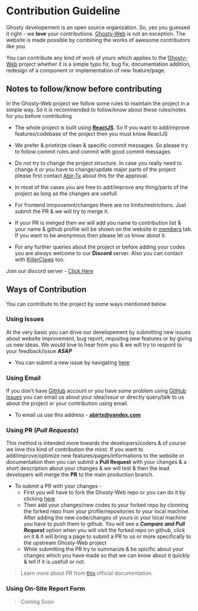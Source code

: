 # Contribution Guideline

Ghosty developement is an open source organization. So, yes you guessed it right - we **love** your contributions. [Ghosty-Web](https://github.com/GhostyORG/Ghosty-web) is not an exception. The website is made possible by combining the works of awesome contributors like you.

You can contribute any kind of work of yours which applies to the [Ghosty-Web](https://github.com/GhostyORG/Ghosty-web) project whether it is a simple typo fix, bug fix, documentation addition, redesign of a component or implementation of new feature/page.

## Notes to follow/know before contributing

In the Ghosty-Web project we follow some rules to maintain the project in a simple way. So it is recommended to follow/know about these rules/notes for you before contributing

- The whole project is built using [**ReactJS**](https://reactjs.org/). So if you want to add/improve features/codebase of the project then you must know ReactJS

- We prefer & priotirize clean & specific commit messages. So please try to follow commit rules and commit with good commit messages

- Do not try to change the project structure. In case you really need to change it or you have to change/update major parts of the project please first contact [Abir-Tx](https://github.com/Abir-Tx) about this for the approval.

- In most of the cases you are free to add/improve any thing/parts of the project as long as the changes are usefull

- For frontend imrpovemnt/changes there are no limits/restrictions. Just submit the PR & we will try to merge it.

- If your PR is merged then we will add you name to contribution list & your name & github profile will be shown on the website in [members](https://ghostydevs.vercel.app/members) tab. If you want to be anonymous then please let us know about it.

- For any further queries about the project or before adding your codes you are always welcome to our **Discord** server. Also you can contact with [KillerClaws](https://github.com/killerclaws12) too.

Join our discord server - [Click Here](https://discord.gg/d4FxAhcVBU)

## Ways of Contribution

You can contribute to the project by some ways mentioned below

### Using Issues

At the very basic you can drive our developement by submitting new issues about website improvement, bug report, requsitng new features or by giving us new ideas. We would love to hear from you & we will try to respont to your feedback/issue **_ASAP_**

- You can submit a new issue by navigating [here](https://github.com/GhostyORG/Ghosty-web/issues/new/choose)

### Using Email

If you don't have [GitHub](https://github.com) account or you have some problem using [GitHub Issues](https://github.com/features/issues/) you can email us about your idea/issue or directly query/talk to us about the project or your contribution using email.

- To email us use this address - **abirtx@yandex.com**

### Using PR (**_Pull Requests_**)

This method is intended more towards the developers/coders & of course we love this kind of contribution the most. If you want to add/improve/optimize new features/pages/informations to the website or documentation then you can submit a **Pull Request** with your changes & a short description about your changes & we will test & then the lead developers will merge the **PR** to the main production branch.

- To submit a PR with your changes -
  - First you will have to fork the Ghosty-Web repo or you can do it by clicking [here](https://github.com/GhostyORG/Ghosty-web/fork)
  - Then add your changes/new codes to your forked repo by clonning the forked repo from your profile/repositories to your local machine. After adding the new code/changes of yours in your local machine you have to push them to github. You will see a **_Compare and Pull Request_** option when you will visit the forked repo on github, click on it & it will bring a page to submit a PR to us or more specifically to the upstream Ghosty-Web project
  - While submitting the PR try to summarize & be spicific about your changes which you have made so that we can know about it quickly & tell if it is usefull or not.

> Learn more about PR from [this](https://docs.github.com/en/pull-requests/collaborating-with-pull-requests/proposing-changes-to-your-work-with-pull-requests/creating-a-pull-request) official documentation.

### Using On-Site Report Form

> Coming Soon
